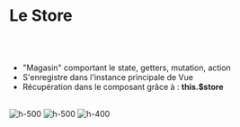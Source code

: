 <!-- .slide -->
# Le Store
<br><br>

- "Magasin" comportant le state, getters, mutation, action
- S'enregistre dans l'instance principale de Vue
- Récupération dans le composant grâce à : <b>this.$store</b>
<br><br>

![h-500](assets/images/school/state-management/people_module_store.png)
![h-500](assets/images/school/state-management/register_people_module_store.png)
![h-400](assets/images/school/state-management/register_store.png)


